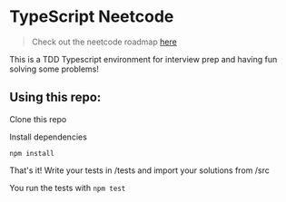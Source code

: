 # TypeScript Neetcode

> Check out the neetcode roadmap [here](https://neetcode.io/roadmap)

This is a TDD Typescript environment for interview prep and having fun solving some problems!

## Using this repo:

Clone this repo

Install dependencies

`npm install`

That's it! Write your tests in /tests and import your solutions from /src

You run the tests with `npm test`
